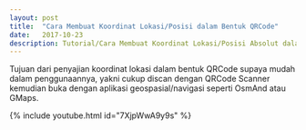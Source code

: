 ```yaml
---
layout: post
title:  "Cara Membuat Koordinat Lokasi/Posisi dalam Bentuk QRCode"
date:   2017-10-23
description: Tutorial/Cara Membuat Koordinat Lokasi/Posisi Absolut dalam Bentuk QRCode.
---
```


<p class="intro"><span class="dropcap">T</span>ujuan dari penyajian koordinat lokasi dalam bentuk QRCode supaya mudah dalam penggunaannya, yakni cukup discan dengan QRCode Scanner kemudian buka dengan aplikasi geospasial/navigasi seperti OsmAnd atau GMaps.</p>

{% include youtube.html id="7XjpWwA9y9s" %}
